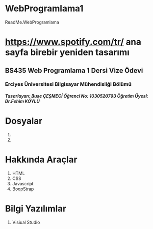 # WebProgramlama1
 ReadMe.WebProgramlama
# https://www.spotify.com/tr/ ana sayfa birebir yeniden tasarımı
## BS435 Web Programlama 1 Dersi Vize Ödevi
### Erciyes Üniversitesi Bilgisayar Mühendisliği Bölümü
##### Tasarlayan: Buse ÇEŞMECİ Öğrenci No: 1030520793 Öğretim Üyesi: Dr.Fehim KÖYLÜ

# Dosyalar
1. 
2.  
# Hakkında Araçlar
1. HTML
2. CSS
3. Javascript
4. BoopStrap
# Bilgi Yazılımlar
1. Visiual Studio

